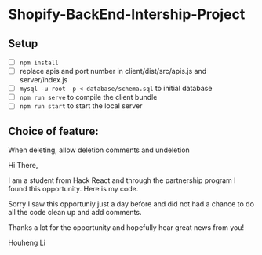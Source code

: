 # Shopify-BackEnd-Intership-Project

## Setup

- [ ] `npm install`
- [ ] replace apis and port number in client/dist/src/apis.js and server/index.js
- [ ] `mysql -u root -p < database/schema.sql` to initial database
- [ ] `npm run serve` to compile the client bundle
- [ ] `npm run start` to start the local server

## Choice of feature:
When deleting, allow deletion comments and undeletion

Hi There, 

I am a student from Hack React and through the partnership program I found this opportunity. Here is my code.

Sorry I saw this opportuniy just a day before and did not had a chance to do all the code clean up and add comments.

Thanks a lot for the opportunity and hopefully hear great news from you!

Houheng Li
